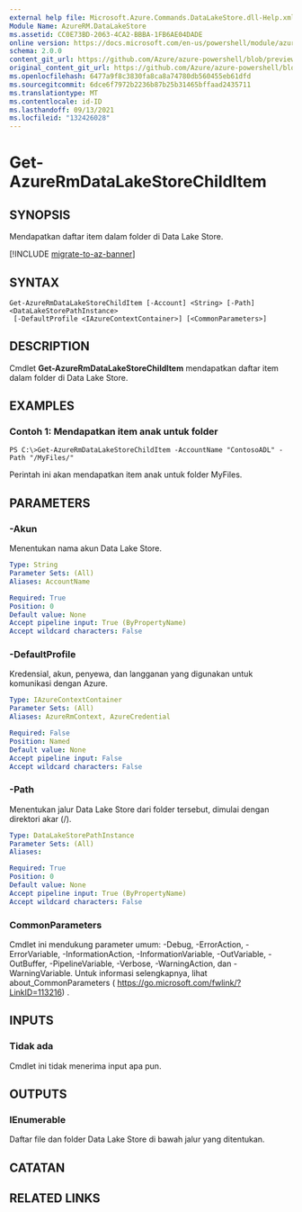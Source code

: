 ```yaml
---
external help file: Microsoft.Azure.Commands.DataLakeStore.dll-Help.xml
Module Name: AzureRM.DataLakeStore
ms.assetid: CC0E73BD-2063-4CA2-BBBA-1FB6AE04DADE
online version: https://docs.microsoft.com/en-us/powershell/module/azurerm.datalakestore/get-azurermdatalakestorechilditem
schema: 2.0.0
content_git_url: https://github.com/Azure/azure-powershell/blob/preview/src/ResourceManager/DataLakeStore/Commands.DataLakeStore/help/Get-AzureRmDataLakeStoreChildItem.md
original_content_git_url: https://github.com/Azure/azure-powershell/blob/preview/src/ResourceManager/DataLakeStore/Commands.DataLakeStore/help/Get-AzureRmDataLakeStoreChildItem.md
ms.openlocfilehash: 6477a9f8c3830fa8ca8a74780db560455eb61dfd
ms.sourcegitcommit: 6dce6f7972b2236b87b25b31465bffaad2435711
ms.translationtype: MT
ms.contentlocale: id-ID
ms.lasthandoff: 09/13/2021
ms.locfileid: "132426028"
---
```

# Get-AzureRmDataLakeStoreChildItem

## SYNOPSIS
Mendapatkan daftar item dalam folder di Data Lake Store.

[!INCLUDE [migrate-to-az-banner](../../includes/migrate-to-az-banner.md)]

## SYNTAX

```
Get-AzureRmDataLakeStoreChildItem [-Account] <String> [-Path] <DataLakeStorePathInstance>
 [-DefaultProfile <IAzureContextContainer>] [<CommonParameters>]
```

## DESCRIPTION
Cmdlet **Get-AzureRmDataLakeStoreChildItem** mendapatkan daftar item dalam folder di Data Lake Store.

## EXAMPLES

### Contoh 1: Mendapatkan item anak untuk folder
```
PS C:\>Get-AzureRmDataLakeStoreChildItem -AccountName "ContosoADL" -Path "/MyFiles/"
```

Perintah ini akan mendapatkan item anak untuk folder MyFiles.

## PARAMETERS

### -Akun
Menentukan nama akun Data Lake Store.

```yaml
Type: String
Parameter Sets: (All)
Aliases: AccountName

Required: True
Position: 0
Default value: None
Accept pipeline input: True (ByPropertyName)
Accept wildcard characters: False
```

### -DefaultProfile
Kredensial, akun, penyewa, dan langganan yang digunakan untuk komunikasi dengan Azure.

```yaml
Type: IAzureContextContainer
Parameter Sets: (All)
Aliases: AzureRmContext, AzureCredential

Required: False
Position: Named
Default value: None
Accept pipeline input: False
Accept wildcard characters: False
```

### -Path
Menentukan jalur Data Lake Store dari folder tersebut, dimulai dengan direktori akar (/).

```yaml
Type: DataLakeStorePathInstance
Parameter Sets: (All)
Aliases: 

Required: True
Position: 0
Default value: None
Accept pipeline input: True (ByPropertyName)
Accept wildcard characters: False
```

### CommonParameters
Cmdlet ini mendukung parameter umum: -Debug, -ErrorAction, -ErrorVariable, -InformationAction, -InformationVariable, -OutVariable, -OutBuffer, -PipelineVariable, -Verbose, -WarningAction, dan -WarningVariable. Untuk informasi selengkapnya, lihat about_CommonParameters ( https://go.microsoft.com/fwlink/?LinkID=113216) .

## INPUTS

### Tidak ada
Cmdlet ini tidak menerima input apa pun.

## OUTPUTS

### IEnumerable<DataLakeStoreItem>
Daftar file dan folder Data Lake Store di bawah jalur yang ditentukan.

## CATATAN

## RELATED LINKS

